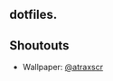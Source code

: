 dotfiles.
---

## Shoutouts
- Wallpaper: [@atraxscr](https://github.com/atraxsrc/tokyonight-wallpapers)
